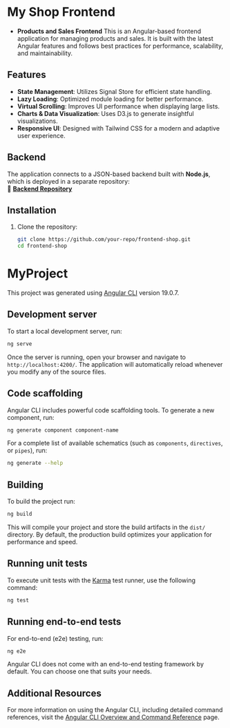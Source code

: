 # My Shop Frontend

- **Products and Sales Frontend**
This is an Angular-based frontend application for managing products and sales. It is built with the latest Angular features and follows best practices for performance, scalability, and maintainability.

## Features 

- **State Management**: Utilizes Signal Store for efficient state handling.
- **Lazy Loading**: Optimized module loading for better performance.
- **Virtual Scrolling**: Improves UI performance when displaying large lists.
- **Charts & Data Visualization**: Uses D3.js to generate insightful visualizations.
- **Responsive UI**: Designed with Tailwind CSS for a modern and adaptive user experience.

## Backend

The application connects to a JSON-based backend built with **Node.js**, which is deployed in a separate repository:  
🔗 **[Backend Repository](https://github.com/Tannubhamra/Backend-shop)**

## Installation

1. Clone the repository:
   ```sh
   git clone https://github.com/your-repo/frontend-shop.git
   cd frontend-shop

# MyProject

This project was generated using [Angular CLI](https://github.com/angular/angular-cli) version 19.0.7.

## Development server

To start a local development server, run:

```bash
ng serve
```

Once the server is running, open your browser and navigate to `http://localhost:4200/`. The application will automatically reload whenever you modify any of the source files.

## Code scaffolding

Angular CLI includes powerful code scaffolding tools. To generate a new component, run:

```bash
ng generate component component-name
```

For a complete list of available schematics (such as `components`, `directives`, or `pipes`), run:

```bash
ng generate --help
```

## Building

To build the project run:

```bash
ng build
```

This will compile your project and store the build artifacts in the `dist/` directory. By default, the production build optimizes your application for performance and speed.

## Running unit tests

To execute unit tests with the [Karma](https://karma-runner.github.io) test runner, use the following command:

```bash
ng test
```

## Running end-to-end tests

For end-to-end (e2e) testing, run:

```bash
ng e2e
```

Angular CLI does not come with an end-to-end testing framework by default. You can choose one that suits your needs.

## Additional Resources

For more information on using the Angular CLI, including detailed command references, visit the [Angular CLI Overview and Command Reference](https://angular.dev/tools/cli) page.
